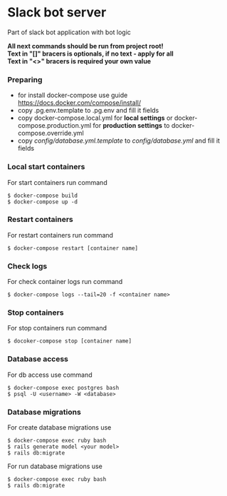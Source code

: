 # Slack bot server
Part of slack bot application with bot logic

**All next commands should be run from project root!**  
**Text in "[]" bracers is optionals, if no text - apply for all**  
**Text in "<>" bracers is required your own value**  

### Preparing

* for install docker-compose use guide https://docs.docker.com/compose/install/
* copy .pg.env.template to .pg.env and fill it fields
* copy docker-compose.local.yml for **local settings** or docker-compose.production.yml for **production settings** to docker-compose.override.yml
* copy _config/database.yml.template_ to _config/database.yml_ and fill it fields

### Local start containers
For start containers run command
```console
$ docker-compose build
$ docker-compose up -d
```

### Restart containers
For restart containers run command
```console
$ docker-compose restart [container name]
```

### Check logs
For check container logs run command
```console
$ docker-compose logs --tail=20 -f <container name>
```

### Stop containers
For stop containers run command
```console
$ docoker-compose stop [container name]
```

### Database access
For db access use command
```console
$ docker-compose exec postgres bash
$ psql -U <username> -W <database>
```

### Database migrations
For create database migrations use
```console
$ docker-compose exec ruby bash
$ rails generate model <your model>
$ rails db:migrate
```
For run database migrations use
```console
$ docker-compose exec ruby bash
$ rails db:migrate
```



















